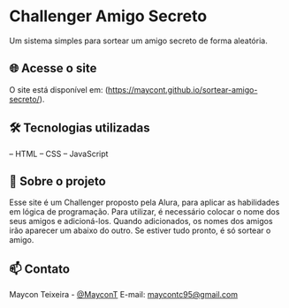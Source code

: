 # Challenger Amigo Secreto

Um sistema simples para sortear um amigo secreto de forma aleatória. 

## 🌐 Acesse o site

O site está disponível em:  (https://maycont.github.io/sortear-amigo-secreto/).

## 🛠️ Tecnologias utilizadas

– HTML 
– CSS
– JavaScript 

## 📝 Sobre o projeto

Esse site é um Challenger proposto pela Alura, para aplicar as habilidades em lógica de programação.
Para utilizar, é necessário colocar o nome dos seus amigos e adicioná-los. Quando adicionados, os nomes dos amigos irão aparecer um abaixo do outro. Se estiver tudo pronto, é só sortear o amigo.

## 📫 Contato

Maycon Teixeira - [@MayconT](https://github.com/MayconT)
E-mail: maycontc95@gmail.com
